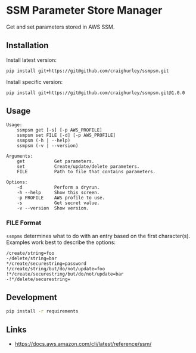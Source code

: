 # SSM Parameter Store Manager

Get and set parameters stored in AWS SSM.

## Installation

Install latest version:

```
pip install git+https://git@github.com/craighurley/ssmpsm.git
```

Install specific version:

```
pip install git+https://git@github.com/craighurley/ssmpsm.git@1.0.0
```

## Usage

```
Usage:
    ssmpsm get [-s] [-p AWS_PROFILE]
    ssmpsm set FILE [-d] [-p AWS_PROFILE]
    ssmpsm (-h | --help)
    ssmpsm (-v | --version)

Arguments:
    get           Get parameters.
    set           Create/update/delete parameters.
    FILE          Path to file that contains parameters.

Options:
    -d            Perform a dryrun.
    -h --help     Show this screen.
    -p PROFILE    AWS profile to use.
    -s            Get secret value.
    -v --version  Show version.
```

### FILE Format

`ssmpms` determines what to do with an entry based on the first character(s).  Examples work best to describe the options:

```
/create/string=foo
-/delete/string=bar
*/create/securestring=password
!/create/string/but/do/not/update=foo
!*/create/securestring/but/do/not/update=bar
-!*/delete/securestring=
```

## Development

```sh
pip install -r requirements
```

## Links

- <https://docs.aws.amazon.com/cli/latest/reference/ssm/>
